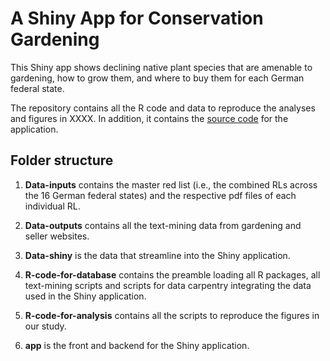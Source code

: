 
<!-- README.md is generated from README.Rmd. Please edit that file -->

# A Shiny App for Conservation Gardening

This Shiny app shows declining native plant species that are amenable to
gardening, how to grow them, and where to buy them for each German
federal state.

The repository contains all the R code and data to reproduce the
analyses and figures in XXXX. In addition, it contains the [source
code](https://github.com/istaude/conservation-gardening-shiny-app/blob/master/app.R)
for the application.

## Folder structure

1.  **Data-inputs** contains the master red list (i.e., the combined RLs
    across the 16 German federal states) and the respective pdf files of
    each individual RL.

2.  **Data-outputs** contains all the text-mining data from gardening
    and seller websites.

3.  **Data-shiny** is the data that streamline into the Shiny
    application.

4.  **R-code-for-database** contains the preamble loading all R
    packages, all text-mining scripts and scripts for data carpentry
    integrating the data used in the Shiny application.

5.  **R-code-for-analysis** contains all the scripts to reproduce the
    figures in our study.

6.  **app** is the front and backend for the Shiny application.
